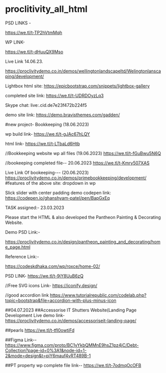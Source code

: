 # proclitivity_all_html



PSD LINKS - 

https://we.tl/t-TP2hVtmMqh




WP LINK-

https://we.tl/t-dHuuQX9Mso



Live Link 14.06.23.

https://proclivitydemo.co.in/demos/wellingtonlandscapeltd/Welingtonlanscaping/development/



Lightbox html site:
https://epicbootstrap.com/snippets/lightbox-gallery



completed site link:
https://we.tl/t-UDRDOyzLq3



Skype chat:
live:.cid.de7e23f472b224f5

demo site link:
https://demo.bravisthemes.com/gadden/



#new project- Bookkeeping (18.06.2023)

wp build link-   https://we.tl/t-gJAc67hLQY

html link-  https://we.tl/t-LTbaLd6Htb










//Bookkeeping website wp all files (19.06.2023)
https://we.tl/t-fGuBwu5N6Q




//bookeeping completed file-- 20.06.2023
https://we.tl/t-Kmry507XAS



Live Link Of bookeeping--- (20.06.2023)
https://proclivitydemo.co.in/demos/primebookkeeping/development/
#features of the above site:  dropdown in wp



Slick slider with center padding demo codepen link:
https://codepen.io/ghanshyam-patel/pen/BapGxEq





TASK assigned:-  23.03.2023

Please start the HTML & also developed the Pantheon Painting & Decorating Website. 

Demo PSD Link:-

https://proclivitydemo.co.in/design/pantheon_painting_and_decorating/home_page.html


Reference Link:-

https://codeskdhaka.com/wp/roxce/home-02/

PSD LINK- https://we.tl/t-9jY8UuB6zQ


//Free SVG icons Link-
https://iconify.design/


//good accordion link
https://www.tutorialrepublic.com/codelab.php?topic=bootstrap&file=accordion-with-plus-minus-icon

##04.07.2023
##Accessorise IT Shutters Website(Landing Page Development Live demo link-
https://proclivitydemo.co.in/demos/accessoriseit-landing-page/

##pearls 
https://we.tl/t-tfI0owtiFd

##Figma Link--
https://www.figma.com/proto/BC1yYkbQMMnE9hsZ1pz4jC/Debt-Collection?page-id=0%3A1&node-id=1-2&mode=design&t=piY6mauf4vRT489B-1

##PT property wp complete file link--
https://we.tl/t-7odmqOcOFB







